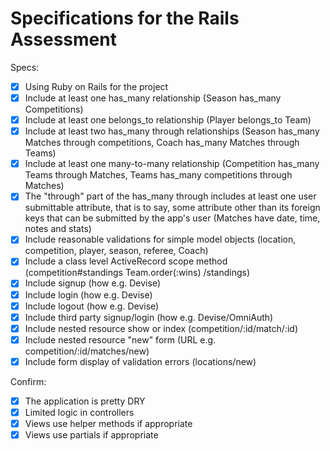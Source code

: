 # Specifications for the Rails Assessment

Specs:
- [x] Using Ruby on Rails for the project
- [x] Include at least one has_many relationship (Season has_many Competitions) 
- [x] Include at least one belongs_to relationship (Player belongs_to Team)
- [X] Include at least two has_many through relationships (Season has_many Matches through competitions, Coach has_many Matches through Teams)
- [X] Include at least one many-to-many relationship (Competition has_many Teams through Matches, Teams has_many competitions through Matches)
- [x] The "through" part of the has_many through includes at least one user submittable attribute, that is to say, some attribute other than its foreign keys that can be submitted by the app's user (Matches have date, time, notes and stats)
- [x] Include reasonable validations for simple model objects (location, competition, player, season, referee, Coach)
- [x] Include a class level ActiveRecord scope method (competition#standings Team.order(:wins) /standings)
- [x] Include signup (how e.g. Devise)
- [x] Include login (how e.g. Devise)
- [x] Include logout (how e.g. Devise)
- [x] Include third party signup/login (how e.g. Devise/OmniAuth)
- [x] Include nested resource show or index (competition/:id/match/:id)
- [x] Include nested resource "new" form (URL e.g. competition/:id/matches/new)
- [x] Include form display of validation errors (locations/new)

Confirm:
- [x] The application is pretty DRY
- [x] Limited logic in controllers
- [X] Views use helper methods if appropriate
- [x] Views use partials if appropriate